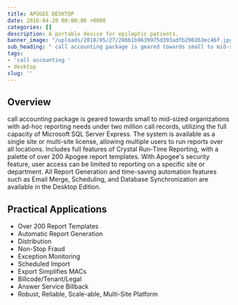 ```yaml
---
title: APOGEE DESKTOP
date: 2016-04-20 00:00:00 +0000
categories: []
description: A portable device for epileptic patients.
banner_image: "/uploads/2018/05/27/28bb1b9639975d393adfb290263ec46f.jpg"
sub_heading: " call accounting package is geared towards small to mid-sized organizations"
tags:
- 'call accounting '
- desktop
slug: ''
---
```

## Overview

call accounting package is geared towards small to mid-sized organizations with ad-hoc reporting needs under two million call records, utilizing the full capacity of Microsoft SQL Server Express. The system is available as a single site or multi-site license, allowing multiple users to run reports over all locations. Includes full features of Crystal Run-Time Reporting, with a palette of over 200 Apogee report templates. With Apogee's security feature, user access can be limited to reporting on a specific site or department. All Report Generation and time-saving automation features such as Email Merge, Scheduling, and Database Synchronization are available in the Desktop Edition.

## Practical Applications

* Over 200 Report Templates
* Automatic Report Generation
* Distribution
* Non-Stop Fraud
* Exception Monitoring
* Scheduled Import
* Export Simplifies MACs
* Billcode/Tenant/Legal
* Answer Service Billback
* Robust, Reliable, Scale-able, Multi-Site Platform

## 